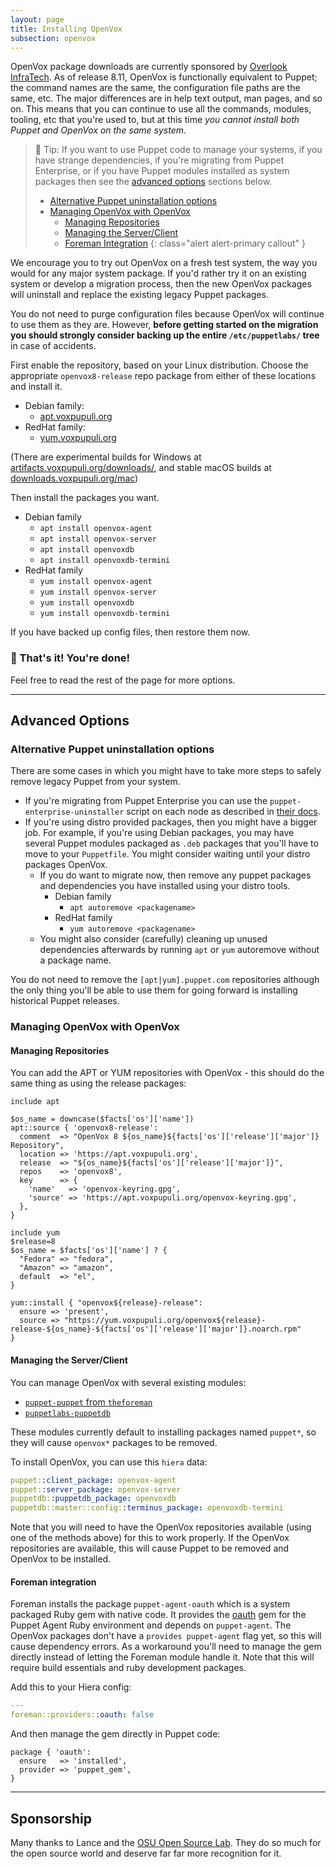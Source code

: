 ```yaml
---
layout: page
title: Installing OpenVox
subsection: openvox
---
```


OpenVox package downloads are currently sponsored by [Overlook InfraTech](https://overlookinfratech.com).
As of release 8.11, OpenVox is functionally equivalent to Puppet; the command names are the same, the configuration file paths are the same, etc.
The major differences are in help text output, man pages, and so on.
This means that you can continue to use all the commands, modules, tooling, etc that you're used to, but at this time *you cannot install both Puppet and OpenVox on the same system*.

> 🔔 Tip: If you want to use Puppet code to manage your systems, if you have strange dependencies, if you're migrating from Puppet Enterprise, or if you have Puppet modules installed as system packages then see the [advanced options](#advanced-options) sections below.
>
> * [Alternative Puppet uninstallation options](#alternative-puppet-uninstallation-options)
> * [Managing OpenVox with OpenVox](#managing-openvox-with-openvox)
>     * [Managing Repositories](#managing-repositories)
>     * [Managing the Server/Client](#managing-the-serverclient)
>     * [Foreman Integration](#foreman-integration)
{: class="alert alert-primary callout" }

We encourage you to try out OpenVox on a fresh test system, the way you would for any major system package.
If you'd rather try it on an existing system or develop a migration process, then the new OpenVox packages will uninstall and replace the existing legacy Puppet packages.

You do not need to purge configuration files because OpenVox will continue to use them as they are.
However, **before getting started on the migration you should strongly consider backing up the entire `/etc/puppetlabs/` tree** in case of accidents.

First enable the repository, based on your Linux distribution.
Choose the appropriate `openvox8-release` repo package from either of these locations and install it.

* Debian family:
  * [apt.voxpupuli.org](https://apt.voxpupuli.org/)
* RedHat family:
  * [yum.voxpupuli.org](https://yum.voxpupuli.org/)

(There are experimental builds for Windows at [artifacts.voxpupuli.org/downloads/](https://artifacts.voxpupuli.org/downloads/), and stable macOS builds at [downloads.voxpupuli.org/mac](https://downloads.voxpupuli.org/mac/))

Then install the packages you want.

* Debian family
  * `apt install openvox-agent`
  * `apt install openvox-server`
  * `apt install openvoxdb`
  * `apt install openvoxdb-termini`
* RedHat family
  * `yum install openvox-agent`
  * `yum install openvox-server`
  * `yum install openvoxdb`
  * `yum install openvoxdb-termini`

If you have backed up config files, then restore them now.

### 🎉 That's it! You're done!
Feel free to read the rest of the page for more options.

-----

## Advanced Options

### Alternative Puppet uninstallation options

There are some cases in which you might have to take more steps to safely remove legacy Puppet from your system.

* If you're migrating from Puppet Enterprise you can use the `puppet-enterprise-uninstaller` script on each node as described in [their docs](https://www.puppet.com/docs/pe/latest/uninstalling.html).
* If you're using distro provided packages, then you might have a bigger job.
  For example, if you're using Debian packages, you may have several Puppet modules packaged as `.deb` packages that you'll have to move to your `Puppetfile`.
  You might consider waiting until your distro packages OpenVox.
    * If you do want to migrate now, then remove any puppet packages and dependencies you have installed using your distro tools.
        * Debian family
          * `apt autoremove <packagename>`
        * RedHat family
          * `yum autoremove <packagename>`
    * You might also consider (carefully) cleaning up unused dependencies afterwards by running `apt` or `yum` autoremove without a package name.

You do not need to remove the `[apt|yum].puppet.com` repositories although the only thing you'll be able to use them for going forward is installing historical Puppet releases.


### Managing OpenVox with OpenVox

#### Managing Repositories

You can add the APT or YUM repositories with OpenVox - this should do the same thing as using the release packages:

```puppet
include apt

$os_name = downcase($facts['os']['name'])
apt::source { 'openvox8-release':
  comment  => "OpenVox 8 ${os_name}${facts['os']['release']['major']} Repository",
  location => 'https://apt.voxpupuli.org',
  release  => "${os_name}${facts['os']['release']['major']}",
  repos    => 'openvox8',
  key      => {
    'name'   => 'openvox-keyring.gpg',
    'source' => 'https://apt.voxpupuli.org/openvox-keyring.gpg',
  },
}
```

```puppet
include yum
$release=8
$os_name = $facts['os']['name'] ? {
  "Fedora" => "fedora",
  "Amazon" => "amazon",
  default  => "el",
}

yum::install { "openvox${release}-release":
  ensure => 'present',
  source => "https://yum.voxpupuli.org/openvox${release}-release-${os_name}-${facts['os']['release']['major']}.noarch.rpm"
}
```

#### Managing the Server/Client

You can manage OpenVox with several existing modules:

* [`puppet-puppet` from `theforeman`](https://github.com/theforeman/puppet-puppet)
* [`puppetlabs-puppetdb`](https://github.com/puppetlabs/puppetlabs-puppetdb)

These modules currently default to installing packages named `puppet*`, so they will cause `openvox*` packages to be removed.

To install OpenVox, you can use this `hiera` data:

```yaml
puppet::client_package: openvox-agent
puppet::server_package: openvox-server
puppetdb::puppetdb_package: openvoxdb
puppetdb::master::config::terminus_package: openvoxdb-termini
```

Note that you will need to have the OpenVox repositories available (using one of the methods above) for this to work properly.
If the OpenVox repositories are available, this will cause Puppet to be removed and OpenVox to be installed.


#### Foreman integration

Foreman installs the package `puppet-agent-oauth` which is a system packaged Ruby gem with native code.
It provides the [oauth](https://rubygems.org/gems/oauth) gem for the Puppet Agent Ruby environment and depends on `puppet-agent`.
The OpenVox packages don't have a `provides puppet-agent` flag yet, so this will cause dependency errors.
As a workaround you'll need to manage the gem directly instead of letting the Foreman module handle it.
Note that this will require build essentials and ruby development packages.

Add this to your Hiera config:

```yaml
---
foreman::providers::oauth: false
```

And then manage the gem directly in Puppet code:

```puppet
package { 'oauth':
  ensure   => 'installed',
  provider => 'puppet_gem',
}
```

-----

## Sponsorship

Many thanks to Lance and the [OSU Open Source Lab](https://osuosl.org).
They do so much for the open source world and deserve far far more recognition for it.
